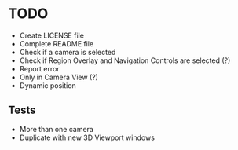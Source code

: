 # TODO

- Create LICENSE file
- Complete README file
- Check if a camera is selected
- Check if Region Overlay and Navigation Controls are selected (?)
- Report error
- Only in Camera View (?)
- Dynamic position

## Tests

- More than one camera
- Duplicate with new 3D Viewport windows